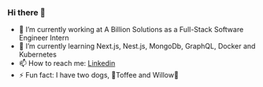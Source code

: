 ### Hi there 👋

- 🔭 I’m currently working at A Billion Solutions as a Full-Stack Software Engineer Intern
- 🌱 I’m currently learning Next.js, Nest.js, MongoDb, GraphQL, Docker and Kubernetes
- 📫 How to reach me: [Linkedin](https://www.linkedin.com/in/joshua-persad-john/)
- ⚡ Fun fact: I have two dogs, 🐶Toffee and Willow🐶

